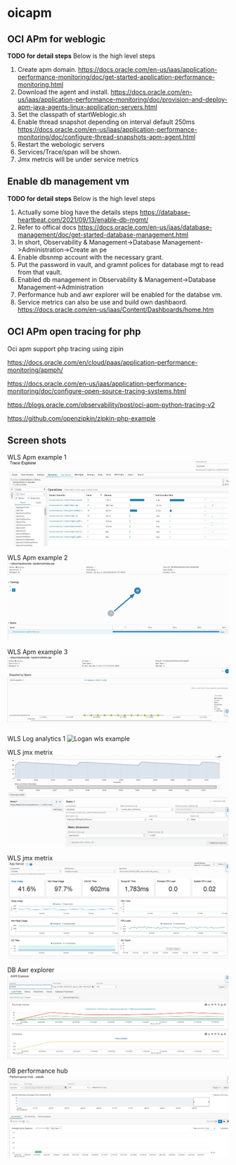 # oicapm

## OCI APm for weblogic

**TODO for detail steps**
Below is the high level steps

1. Create apm domain. https://docs.oracle.com/en-us/iaas/application-performance-monitoring/doc/get-started-application-performance-monitoring.html
2. Download the agent and install. https://docs.oracle.com/en-us/iaas/application-performance-monitoring/doc/provision-and-deploy-apm-java-agents-linux-application-servers.html
3. Set the classpath of startWeblogic.sh
4. Enable thread snapshot depending on interval default 250ms https://docs.oracle.com/en-us/iaas/application-performance-monitoring/doc/configure-thread-snapshots-apm-agent.html
5. Restart the webologic servers
6. Services/Trace/span will be shown.
7. Jmx metrcis will be under service metrics




## Enable db management vm

**TODO for detail steps**
Below is the high level steps

1. Actually some blog have the details steps https://database-heartbeat.com/2021/09/13/enable-db-mgmt/
2. Refer to offical docs https://docs.oracle.com/en-us/iaas/database-management/doc/get-started-database-management.html
3. In short, Observability & Management->Database Management->Administration->Create an pe 
4. Enable dbsnmp  account with the necessary grant.
5. Put the password in vault, and gramnt polices for database mgt to read from that vault.
6. Enabled db management in Observability & Management->Database Management->Administration
7. Performance hub and awr explorer will be enabled for the databse vm.
6. Service metrics can also be use and build own dashbaord. https://docs.oracle.com/en-us/iaas/Content/Dashboards/home.htm

## OCI APm open tracing for php

Oci apm support php tracing using zipin

https://docs.oracle.com/en/cloud/paas/application-performance-monitoring/apmph/

https://docs.oracle.com/en-us/iaas/application-performance-monitoring/doc/configure-open-source-tracing-systems.html

https://blogs.oracle.com/observability/post/oci-apm-python-tracing-v2

https://github.com/openzipkin/zipkin-php-example



## Screen shots

WLS Apm example 1
![Apm example](https://github.com/wenjian80/ociapm/blob/main/apm1.JPG)

WLS Apm example 2
![Apm example](https://github.com/wenjian80/ociapm/blob/main/apm2.JPG)

WLS Apm example 3
![Apm Example](https://github.com/wenjian80/ociapm/blob/main/apm3.JPG)

WLS Log analytics 1
![Logan wls example](https://github.com/wenjian80/ociapm/blob/main/loganwls.JPG)

WLS jmx metrix
![OCI Apm wls service metrics](https://github.com/wenjian80/ociapm/blob/main/servicemetrics.JPG)

WLS jmx metrix
![OCI Apm wls service metrics](https://github.com/wenjian80/ociapm/blob/main/apmappmetrics.JPG)


DB Awr explorer
![DB Awr explorer](https://github.com/wenjian80/ociapm/blob/main/arsexplorer.JPG)

DB performance hub
![DB performance hub](https://github.com/wenjian80/ociapm/blob/main/performancehub.JPG)
